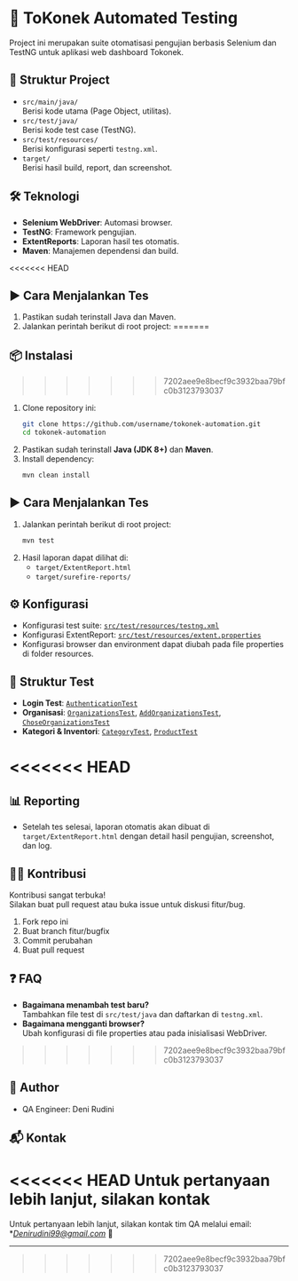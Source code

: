 # 🚀 ToKonek Automated Testing

Project ini merupakan suite otomatisasi pengujian berbasis Selenium dan TestNG untuk aplikasi web dashboard Tokonek.

## 📁 Struktur Project

- `src/main/java/`  
  Berisi kode utama (Page Object, utilitas).
- `src/test/java/`  
  Berisi kode test case (TestNG).
- `src/test/resources/`  
  Berisi konfigurasi seperti `testng.xml`.
- `target/`  
  Berisi hasil build, report, dan screenshot.

## 🛠️ Teknologi

- **Selenium WebDriver**: Automasi browser.
- **TestNG**: Framework pengujian.
- **ExtentReports**: Laporan hasil tes otomatis.
- **Maven**: Manajemen dependensi dan build.

<<<<<<< HEAD
## ▶️ Cara Menjalankan Tes

1. Pastikan sudah terinstall Java dan Maven.
2. Jalankan perintah berikut di root project:
=======
## 📦 Instalasi
>>>>>>> 7202aee9e8becf9c3932baa79bfc0b3123793037

1. Clone repository ini:
   ```sh
   git clone https://github.com/username/tokonek-automation.git
   cd tokonek-automation
   ```
2. Pastikan sudah terinstall **Java (JDK 8+)** dan **Maven**.
3. Install dependency:
   ```sh
   mvn clean install
   ```

## ▶️ Cara Menjalankan Tes

1. Jalankan perintah berikut di root project:
   ```sh
   mvn test
   ```
2. Hasil laporan dapat dilihat di:
   - `target/ExtentReport.html`
   - `target/surefire-reports/`

## ⚙️ Konfigurasi

- Konfigurasi test suite: [`src/test/resources/testng.xml`](src/test/resources/testng.xml)
- Konfigurasi ExtentReport: [`src/test/resources/extent.properties`](src/test/resources/extent.properties)
- Konfigurasi browser dan environment dapat diubah pada file properties di folder resources.

## 🧪 Struktur Test

- **Login Test**: [`AuthenticationTest`](src/test/java/com/tokonek/AuthenticationTest.java)
- **Organisasi**: [`OrganizationsTest`](src/test/java/com/tokonek/organization/OrganizationsTest.java), [`AddOrganizationsTest`](src/test/java/com/tokonek/organization/AddOrganizationsTest.java), [`ChoseOrganizationsTest`](src/test/java/com/tokonek/organization/ChoseOrganizationsTest.java)
- **Kategori & Inventori**: [`CategoryTest`](src/test/java/com/tokonek/dashboard/CategoryTest.java), [`ProductTest`](src/test/java/com/tokonek/dashboard/ProductTest.java)

<<<<<<< HEAD
=======
## 📊 Reporting

- Setelah tes selesai, laporan otomatis akan dibuat di `target/ExtentReport.html` dengan detail hasil pengujian, screenshot, dan log.

## 🧑‍💻 Kontribusi

Kontribusi sangat terbuka!  
Silakan buat pull request atau buka issue untuk diskusi fitur/bug.

1. Fork repo ini
2. Buat branch fitur/bugfix
3. Commit perubahan
4. Buat pull request

## ❓ FAQ

- **Bagaimana menambah test baru?**  
  Tambahkan file test di `src/test/java` dan daftarkan di `testng.xml`.
- **Bagaimana mengganti browser?**  
  Ubah konfigurasi di file properties atau pada inisialisasi WebDriver.

>>>>>>> 7202aee9e8becf9c3932baa79bfc0b3123793037
## 👤 Author

- QA Engineer: Deni Rudini

## 📬 Kontak

<<<<<<< HEAD
Untuk pertanyaan lebih lanjut, silakan kontak
=======
Untuk pertanyaan lebih lanjut, silakan kontak tim QA melalui email: **Denirudini99@gmail.com* 💬

---
>>>>>>> 7202aee9e8becf9c3932baa79bfc0b3123793037
